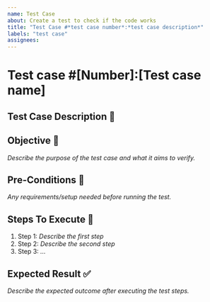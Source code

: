 ```yaml
---
name: Test Case
about: Create a test to check if the code works
title: "Test Case #*test case number*:*test case description*"
labels: "test case"
assignees: 
---
```


# Test case #[Number]:[Test case name]

## Test Case Description 📝 



## Objective 🎯
*Describe the purpose of the test case and what it aims to verify.*

## Pre-Conditions 🔄 
*Any requirements/setup needed before running the test.*

## Steps To Execute 🏃 
1. Step 1: *Describe the first step*  
2. Step 2: *Describe the second step*  
3. Step 3: *...*  

## Expected Result ✅ 
*Describe the expected outcome after executing the test steps.*
